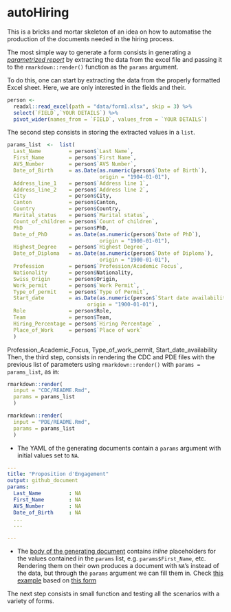 autoHiring
================

This is a bricks and mortar skeleton of an idea on how to automatise the
production of the documents needed in the hiring process.

The most simple way to generate a form consists in generating a
[*parametrized
report*](https://rmarkdown.rstudio.com/developer_parameterized_reports.html%23parameter_types%2F#Passing_Parameters)
by extracting the data from the excel file and passing it to the
`rmarkdown::render()` function as the `params` argument.

To do this, one can start by extracting the data from the properly
formatted Excel sheet. Here, we are only interested in the fields and
their.

``` r
person <- 
  readxl::read_excel(path = "data/form1.xlsx", skip = 3) %>% 
  select(`FIELD`,`YOUR DETAILS`) %>% 
  pivot_wider(names_from = `FIELD`, values_from = `YOUR DETAILS`)
```

The second step consists in storing the extracted values in a `list`.

``` r
params_list  <-  list(
  Last_Name         = person$`Last Name`,
  First_Name        = person$`First Name`,
  AVS_Number        = person$`AVS Number`,
  Date_of_Birth     = as.Date(as.numeric(person$`Date of Birth`), 
                              origin = "1904-01-01"),
  Address_line_1    = person$`Address line 1`,
  Address_line_2    = person$`Address line 2`,
  City              = person$City,
  Canton            = person$Canton,
  Country           = person$Country,
  Marital_status    = person$`Marital status`,
  Count_of_children = person$`Count of children`,
  PhD               = person$PhD,
  Date_of_PhD       = as.Date(as.numeric(person$`Date of PhD`), 
                              origin = "1900-01-01"),
  Highest_Degree    = person$`Highest Degree`,
  Date_of_Diploma   = as.Date(as.numeric(person$`Date of Diploma`), 
                              origin = "1900-01-01"),
  Profession        = person$`Profession/Academic Focus`,
  Nationality       = person$Nationality,
  Swiss_Origin      = person$Origin,
  Work_permit       = person$`Work Permit`,
  Type_of_permit    = person$`Type of Permit`,
  Start_date        = as.Date(as.numeric(person$`Start date availability`), 
                          origin = "1900-01-01"),
  Role              = person$Role,
  Team              = person$Team,
  Hiring_Percentage = person$`Hiring Percentage` ,
  Place_of_Work     = person$`Place of work`
  )
```

Profession\_Academic\_Focus, Type\_of\_work\_permit,
Start\_date\_availability Then, the third step, consists in rendering
the CDC and PDE files with the previous list of parameters using
`rmarkdown::render()` with `params = params_list`, as in:

``` r
rmarkdown::render(
  input = "CDC/README.Rmd", 
  params = params_list
  )

rmarkdown::render(
  input = "PDE/README.Rmd",
  params = params_list
  )
```

  - The YAML of the generating documents contain a `params` argument
    with initial values set to `NA`.

<!-- end list -->

``` yaml
---
title: "Proposition d'Engagement"
output: github_document
params:
  Last_Name         : NA
  First_Name        : NA
  AVS_Number        : NA
  Date_of_Birth     : NA
  ...
  ...
  
---
```

  - The [body of the generating document](PDE/README.Rmd) contains
    *inline* placeholders for the values contained in the `params` list,
    e.g. `params$First_Name`, etc. Rendering them on their own produces
    a document with `NA`’s instead of the data, but through the `params`
    argument we can fill them in. Check [this example](PDE/README.md)
    based on [this form](data/form1.xlsx)

The next step consists in small function and testing all the scenarios
with a variety of forms.
